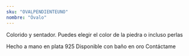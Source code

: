```yaml
---
sku: "OVALPENDIENTEUNO"
nombre: "Óvalo"
---
```


Colorido y sentador. Puedes elegir el color de la piedra o incluso perlas

Hecho a mano en plata 925
Disponible con baño en oro
Contáctame
